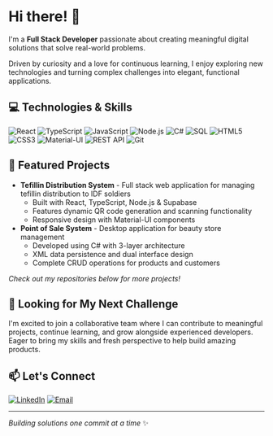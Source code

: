 # Hi there! 👋

I'm a **Full Stack Developer** passionate about creating meaningful digital solutions that solve real-world problems.

Driven by curiosity and a love for continuous learning, I enjoy exploring new technologies and turning complex challenges into elegant, functional applications.

## 💻 Technologies & Skills
![React](https://img.shields.io/badge/-React-61DAFB?style=flat-square&logo=react&logoColor=black)
![TypeScript](https://img.shields.io/badge/-TypeScript-3178C6?style=flat-square&logo=typescript&logoColor=white)
![JavaScript](https://img.shields.io/badge/-JavaScript-F7DF1E?style=flat-square&logo=javascript&logoColor=black)
![Node.js](https://img.shields.io/badge/-Node.js-339933?style=flat-square&logo=node.js&logoColor=white)
![C#](https://img.shields.io/badge/-C%23-239120?style=flat-square&logo=c-sharp&logoColor=white)
![SQL](https://img.shields.io/badge/-SQL-4479A1?style=flat-square&logo=mysql&logoColor=white)
![HTML5](https://img.shields.io/badge/-HTML5-E34F26?style=flat-square&logo=html5&logoColor=white)
![CSS3](https://img.shields.io/badge/-CSS3-1572B6?style=flat-square&logo=css3&logoColor=white)
![Material-UI](https://img.shields.io/badge/-Material--UI-0081CB?style=flat-square&logo=material-ui&logoColor=white)
![REST API](https://img.shields.io/badge/-REST%20API-FF6C37?style=flat-square&logo=postman&logoColor=white)
![Git](https://img.shields.io/badge/-Git-F05032?style=flat-square&logo=git&logoColor=white)


## 🚀 Featured Projects
- **Tefillin Distribution System** - Full stack web application for managing tefillin distribution to IDF soldiers
  - Built with React, TypeScript, Node.js & Supabase
  - Features dynamic QR code generation and scanning functionality
  - Responsive design with Material-UI components
- **Point of Sale System** - Desktop application for beauty store management
  - Developed using C# with 3-layer architecture
  - XML data persistence and dual interface design
  - Complete CRUD operations for products and customers

*Check out my repositories below for more projects!*

## 💼 Looking for My Next Challenge
I'm excited to join a collaborative team where I can contribute to meaningful projects, continue learning, and grow alongside experienced developers. Eager to bring my skills and fresh perspective to help build amazing products.

## 📫 Let's Connect
[![LinkedIn](https://img.shields.io/badge/-LinkedIn-0077B5?style=flat-square&logo=linkedin&logoColor=white)](https://www.linkedin.com/in/chaya-zak-8b3b91379/)
[![Email](https://img.shields.io/badge/-Email-D14836?style=flat-square&logo=gmail&logoColor=white)](mailto:chayazak44@gmail.com)

---
*Building solutions one commit at a time* ✨
